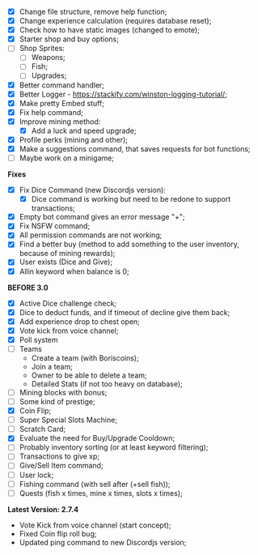 - [x] Change file structure, remove help function;
- [x] Change experience calculation (requires database reset);
- [x] Check how to have static images (changed to emote);
- [x] Starter shop and buy options;
- [ ] Shop Sprites:
    - [ ] Weapons;
    - [ ] Fish;
    - [ ] Upgrades;
- [x] Better command handler;
- [x] Better Logger - https://stackify.com/winston-logging-tutorial/;
- [x] Make pretty Embed stuff;
- [x] Fix help command;
- [x] Improve mining method:
    - [x] Add a luck and speed upgrade;
- [x] Profile perks (mining and other);
- [x] Make a suggestions command, that saves requests for bot functions;
- [ ] Maybe work on a minigame;

**Fixes**
- [x] Fix Dice Command (new Discordjs version):
    - [x] Dice command is working but need to be redone to support transactions;
- [x] Empty bot command gives an error message "+";
- [x] Fix NSFW command;
- [x] All permission commands are not working;
- [x] Find a better buy (method to add something to the user inventory, because of mining rewards);
- [x] User exists (Dice and Give);
- [x] Allin keyword when balance is 0;

**BEFORE 3.0**
- [x] Active Dice challenge check;
- [x] Dice to deduct funds, and if timeout of decline give them back;
- [x] Add experience drop to chest open;
- [x] Vote kick from voice channel;
- [x] Poll system
- [ ] Teams
  - Create a team (with Boriscoins);
  - Join a team;
  - Owner to be able to delete a team;
  - Detailed Stats (if not too heavy on database);
- [ ] Mining blocks with bonus;
- [ ] Some kind of prestige;
- [x] Coin Flip;
- [ ] Super Special Slots Machine;
- [ ] Scratch Card;
- [x] Evaluate the need for Buy/Upgrade Cooldown;
- [ ] Probably inventory sorting (or at least keyword filtering);
- [ ] Transactions to give xp;
- [ ] Give/Sell Item command;
- [ ] User lock;
- [ ] Fishing command (with sell after (+sell fish));
- [ ] Quests (fish x times, mine x times, slots x times);

**Latest Version: 2.7.4**
- Vote Kick from voice channel (start concept);
- Fixed Coin flip roll bug;
- Updated ping command to new Discordjs version;